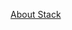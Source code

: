 [About Stack](https://medium.com/@mohdtalib.dev/understanding-stacks-in-javascript-a-simple-guide-0e9de7691937) 
